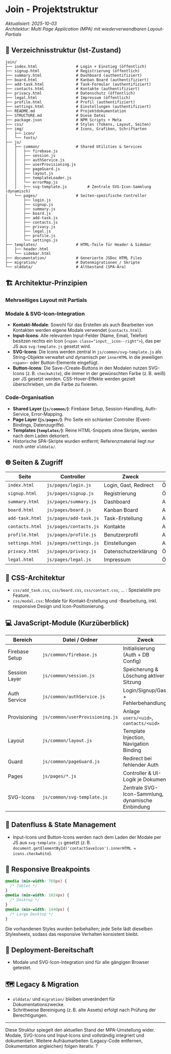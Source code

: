 # Join - Projektstruktur

_Aktualisiert: 2025-10-03_  
_Architektur: Multi Page Application (MPA) mit wiederverwendbaren Layout-Partials_

## 📁 Verzeichnisstruktur (Ist-Zustand)

```
join/
├── index.html                 # Login + Einstieg (öffentlich)
├── signup.html                # Registrierung (öffentlich)
├── summary.html               # Dashboard (authentifiziert)
├── board.html                 # Kanban Board (authentifiziert)
├── add-task.html              # Task-Formular (authentifiziert)
├── contacts.html              # Kontakte (authentifiziert)
├── privacy.html               # Datenschutz (öffentlich)
├── legal.html                 # Impressum (öffentlich)
├── profile.html               # Profil (authentifiziert)
├── settings.html              # Einstellungen (authentifiziert)
├── README.md                  # Projektdokumentation
├── STRUCTURE.md               # Diese Datei
├── package.json               # NPM Scripts + Meta
├── css/                       # Styles (Tokens, Layout, Seiten)
├── img/                       # Icons, Grafiken, Schriftarten
│   ├── icon/
│   └── fonts/
├── js/
│   ├── common/                # Shared Utilities & Services
│   │   ├── firebase.js
│   │   ├── session.js
│   │   ├── authService.js
│   │   ├── userProvisioning.js
│   │   ├── pageGuard.js
│   │   ├── layout.js
│   │   ├── templateLoader.js
│   │   └── errorMap.js
│   │   ├── svg-template.js         # Zentrale SVG-Icon-Sammlung (dynamisch)
│   └── pages/                 # Seiten-spezifische Controller
│       ├── login.js
│       ├── signup.js
│       ├── summary.js
│       ├── board.js
│       ├── add-task.js
│       ├── contacts.js
│       ├── privacy.js
│       ├── legal.js
│       ├── profile.js
│       └── settings.js
├── templates/                 # HTML-Teile für Header & Sidebar
│   ├── header.html
│   └── sidebar.html
├── documentation/             # Generierte JSDoc HTML Files
├── migration/                 # Datenmigrationen / Skripte
└── olddata/                   # Altbestand (SPA-Ära)
```

## 🏗️ Architektur-Prinzipien

### Mehrseitiges Layout mit Partials

### Modale & SVG-Icon-Integration

- **Kontakt-Modale**: Sowohl für das Erstellen als auch Bearbeiten von Kontakten werden eigene Modale verwendet (`contacts.html`).
- **Input-Icons**: Alle relevanten Input-Felder (Name, Email, Telefon) besitzen rechts ein Icon (`<span class="input__icon--right">`), das per JS aus `svg-template.js` gesetzt wird.
- **SVG-Icons**: Die Icons werden zentral in `js/common/svg-template.js` als String-Objekte verwaltet und dynamisch per `innerHTML` in die jeweiligen `<span>`- oder Button-Elemente eingefügt.
- **Button-Icons**: Die Save-/Create-Buttons in den Modalen nutzen SVG-Icons (z. B. `checkwhite`), die immer in der gewünschten Farbe (z. B. weiß) per JS gesetzt werden. CSS-Hover-Effekte werden gezielt überschrieben, um die Farbe zu fixieren.

### Code-Organisation

- **Shared Layer (`js/common/`)**: Firebase Setup, Session-Handling, Auth-Service, Error-Mapping.
- **Page Layer (`js/pages/`)**: Pro Seite ein schlanker Controller (Event-Bindings, Datenzugriffe).
- **Templates (`templates/`)**: Reine HTML-Snippets ohne Skripte, werden nach dem Laden dekoriert.
- Historische SPA-Skripte wurden entfernt; Referenzmaterial liegt nur noch unter `olddata/`.

## 🌐 Seiten & Zugriff

| Seite           | Controller             | Zweck                 | Zugriff         |
| --------------- | ---------------------- | --------------------- | --------------- |
| `index.html`    | `js/pages/login.js`    | Login, Gast, Redirect | Öffentlich      |
| `signup.html`   | `js/pages/signup.js`   | Registrierung         | Öffentlich      |
| `summary.html`  | `js/pages/summary.js`  | Dashboard             | Authentifiziert |
| `board.html`    | `js/pages/board.js`    | Kanban Board          | Authentifiziert |
| `add-task.html` | `js/pages/add-task.js` | Task-Erstellung       | Authentifiziert |
| `contacts.html` | `js/pages/contacts.js` | Kontakte              | Authentifiziert |
| `profile.html`  | `js/pages/profile.js`  | Benutzerprofil        | Authentifiziert |
| `settings.html` | `js/pages/settings.js` | Einstellungen         | Authentifiziert |
| `privacy.html`  | `js/pages/privacy.js`  | Datenschutzerklärung  | Öffentlich      |
| `legal.html`    | `js/pages/legal.js`    | Impressum             | Öffentlich      |

## 🎨 CSS-Architektur

- `css/add_task.css`, `css/board.css`, `css/contact.css`, … : Spezialstile pro Feature.
- `css/modal.css`: Modale für Kontakt-Erstellung und -Bearbeitung, inkl. responsive Design und Icon-Positionierung.

## 💻 JavaScript-Module (Kurzüberblick)

| Bereich        | Datei / Ordner                  | Zweck                                             |
| -------------- | ------------------------------- | ------------------------------------------------- |
| Firebase Setup | `js/common/firebase.js`         | Initialisierung (Auth + DB Config)                |
| Session Layer  | `js/common/session.js`          | Speicherung & Löschung aktiver Sitzung            |
| Auth Service   | `js/common/authService.js`      | Login/Signup/Gast + Fehlerbehandlung              |
| Provisioning   | `js/common/userProvisioning.js` | Anlage `users/<uid>`, `contacts/<uid>`            |
| Layout         | `js/common/layout.js`           | Template Injection, Navigation Binding            |
| Guard          | `js/common/pageGuard.js`        | Redirect bei fehlender Auth                       |
| Pages          | `js/pages/*.js`                 | Controller & UI-Logik je Dokument                 |
| SVG-Icons      | `js/common/svg-template.js`     | Zentrale SVG-Icon-Sammlung, dynamische Einbindung |

## 🔄 Datenfluss & State Management

- Input-Icons und Button-Icons werden nach dem Laden der Modale per JS aus `svg-template.js` gesetzt (z. B. `document.getElementById('contactSaveIcon').innerHTML = icons.checkwhite`).

## 📱 Responsive Breakpoints

```css
@media (min-width: 768px) {
  /* Tablet */
}
@media (min-width: 1024px) {
  /* Desktop */
}
@media (min-width: 1440px) {
  /* Large Desktop */
}
```

Die vorhandenen Styles wurden beibehalten; jede Seite lädt dieselben Stylesheets, sodass das responsive Verhalten konsistent bleibt.

## 🚀 Deployment-Bereitschaft

- Modale und SVG-Icon-Integration sind für alle gängigen Browser getestet.

## 🗺️ Legacy & Migration

- `olddata/` und `migration/` bleiben unverändert für Dokumentationszwecke.
- Schrittweise Bereinigung (z. B. alte Assets) erfolgt nach Prüfung der Berechtigungen.

---

Diese Struktur spiegelt den aktuellen Stand der MPA-Umstellung wider. Modale, SVG-Icons und Input-Icons sind vollständig integriert und dokumentiert. Weitere Aufräumarbeiten (Legacy-Code entfernen, Dokumentation angleichen) folgen iterativ.
?
